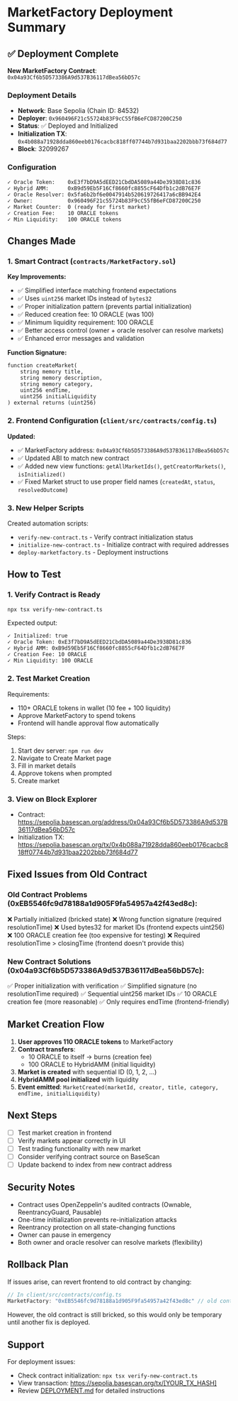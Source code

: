 # MarketFactory Deployment Summary

## ✅ Deployment Complete

**New MarketFactory Contract**: `0x04a93Cf6b5D573386A9d537B36117dBea56bD57c`

### Deployment Details

- **Network**: Base Sepolia (Chain ID: 84532)
- **Deployer**: `0x960496F21c55724b83F9cC55fB6eFCD87200C250`
- **Status**: ✅ Deployed and Initialized
- **Initialization TX**: `0x4b088a71928dda860eeb0176cacbc818ff07744b7d931baa2202bbb73f684d77`
- **Block**: 32099267

### Configuration

```
✓ Oracle Token:    0xE3f7bD9A5dEED21CbdDA5089a44De3938D81c836
✓ Hybrid AMM:      0xB9d59Eb5F16Cf8660fc8855cF64Dfb1c2dB76E7F
✓ Oracle Resolver: 0x5fa6b2bf6e0047914b520619726417a6cBB942E4
✓ Owner:           0x960496F21c55724b83F9cC55fB6eFCD87200C250
✓ Market Counter:  0 (ready for first market)
✓ Creation Fee:    10 ORACLE tokens
✓ Min Liquidity:   100 ORACLE tokens
```

## Changes Made

### 1. Smart Contract (`contracts/MarketFactory.sol`)

**Key Improvements:**
- ✅ Simplified interface matching frontend expectations
- ✅ Uses `uint256` market IDs instead of `bytes32`
- ✅ Proper initialization pattern (prevents partial initialization)
- ✅ Reduced creation fee: 10 ORACLE (was 100)
- ✅ Minimum liquidity requirement: 100 ORACLE
- ✅ Better access control (owner + oracle resolver can resolve markets)
- ✅ Enhanced error messages and validation

**Function Signature:**
```solidity
function createMarket(
    string memory title,
    string memory description,
    string memory category,
    uint256 endTime,
    uint256 initialLiquidity
) external returns (uint256)
```

### 2. Frontend Configuration (`client/src/contracts/config.ts`)

**Updated:**
- ✅ MarketFactory address: `0x04a93Cf6b5D573386A9d537B36117dBea56bD57c`
- ✅ Updated ABI to match new contract
- ✅ Added new view functions: `getAllMarketIds()`, `getCreatorMarkets()`, `isInitialized()`
- ✅ Fixed Market struct to use proper field names (`createdAt`, `status`, `resolvedOutcome`)

### 3. New Helper Scripts

Created automation scripts:
- `verify-new-contract.ts` - Verify contract initialization status
- `initialize-new-contract.ts` - Initialize contract with required addresses
- `deploy-marketfactory.ts` - Deployment instructions

## How to Test

### 1. Verify Contract is Ready

```bash
npx tsx verify-new-contract.ts
```

Expected output:
```
✓ Initialized: true
✓ Oracle Token: 0xE3f7bD9A5dEED21CbdDA5089a44De3938D81c836
✓ Hybrid AMM: 0xB9d59Eb5F16Cf8660fc8855cF64Dfb1c2dB76E7F
✓ Creation Fee: 10 ORACLE
✓ Min Liquidity: 100 ORACLE
```

### 2. Test Market Creation

Requirements:
- 110+ ORACLE tokens in wallet (10 fee + 100 liquidity)
- Approve MarketFactory to spend tokens
- Frontend will handle approval flow automatically

Steps:
1. Start dev server: `npm run dev`
2. Navigate to Create Market page
3. Fill in market details
4. Approve tokens when prompted
5. Create market

### 3. View on Block Explorer

- Contract: https://sepolia.basescan.org/address/0x04a93Cf6b5D573386A9d537B36117dBea56bD57c
- Initialization TX: https://sepolia.basescan.org/tx/0x4b088a71928dda860eeb0176cacbc818ff07744b7d931baa2202bbb73f684d77

## Fixed Issues from Old Contract

### Old Contract Problems (0xEB5546fc9d78188a1d905F9fa54957a42f43ed8c):
❌ Partially initialized (bricked state)
❌ Wrong function signature (required resolutionTime)
❌ Used bytes32 for market IDs (frontend expects uint256)
❌ 100 ORACLE creation fee (too expensive for testing)
❌ Required resolutionTime > closingTime (frontend doesn't provide this)

### New Contract Solutions (0x04a93Cf6b5D573386A9d537B36117dBea56bD57c):
✅ Proper initialization with verification
✅ Simplified signature (no resolutionTime required)
✅ Sequential uint256 market IDs
✅ 10 ORACLE creation fee (more reasonable)
✅ Only requires endTime (frontend-friendly)

## Market Creation Flow

1. **User approves 110 ORACLE tokens** to MarketFactory
2. **Contract transfers**:
   - 10 ORACLE to itself → burns (creation fee)
   - 100 ORACLE to HybridAMM (initial liquidity)
3. **Market is created** with sequential ID (0, 1, 2, ...)
4. **HybridAMM pool initialized** with liquidity
5. **Event emitted**: `MarketCreated(marketId, creator, title, category, endTime, initialLiquidity)`

## Next Steps

- [ ] Test market creation in frontend
- [ ] Verify markets appear correctly in UI
- [ ] Test trading functionality with new market
- [ ] Consider verifying contract source on BaseScan
- [ ] Update backend to index from new contract address

## Security Notes

- Contract uses OpenZeppelin's audited contracts (Ownable, ReentrancyGuard, Pausable)
- One-time initialization prevents re-initialization attacks
- Reentrancy protection on all state-changing functions
- Owner can pause in emergency
- Both owner and oracle resolver can resolve markets (flexibility)

## Rollback Plan

If issues arise, can revert frontend to old contract by changing:
```typescript
// In client/src/contracts/config.ts
MarketFactory: "0xEB5546fc9d78188a1d905F9fa54957a42f43ed8c" // old contract
```

However, the old contract is still bricked, so this would only be temporary until another fix is deployed.

## Support

For deployment issues:
- Check contract initialization: `npx tsx verify-new-contract.ts`
- View transaction: https://sepolia.basescan.org/tx/[YOUR_TX_HASH]
- Review [DEPLOYMENT.md](DEPLOYMENT.md) for detailed instructions
